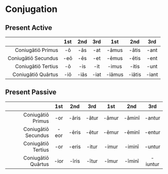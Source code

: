 # Conjugation

## Present Active

|  | 1st | 2nd | 3rd | 1st | 2nd | 3rd |
| -: | :-: | :-: | :-: | :-: | :-: | :-: |
| Coniugātiō Primus | -ō | -ās | -at | -āmus | -ātis | -ant |
| Coniugātiō Secundus | -eō | -ēs | -et | -ēmus | -ētis | -ent |
| Coniugātiō Tertius | -ō | -is | -it | -imus | -itis | -unt |
| Coniugātiō Quārtus | -iō | -iās | -iat | -iāmus | -iātis | -iant |

## Present Passive

|  | 1st | 2nd | 3rd | 1st | 2nd | 3rd |
| -: | :-: | :-: | :-: | :-: | :-: | :-: |
| Coniugātiō Primus | -or | -āris | -ātur | -āmur | -āminī | -antur |
| Coniugātiō Secundus | -eor | -ēris | -ētur | -ēmur | -ēminī | -entur |
| Coniugātiō Tertius | -or | -eris | -itur | -imur | -iminī | -untur |
| Coniugātiō Quārtus | -ior | -īris | -ītur | -īmur | -īminī | -iuntur |